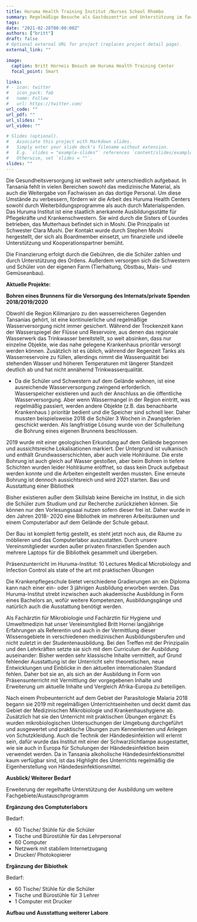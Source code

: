 ```yaml
---
title: Huruma Health Training Institut /Nurses School Rhombo
summary: Regelmäßige Besuche als Gastdozent*in und Unterstützung im fachlichen Wissensauf- und Ausbau
tags:
date: "2021-02-28T00:00:00Z"
authors: ["britt"]
draft: false
# Optional external URL for project (replaces project detail page).
external_link: ""

image:
  caption: Britt Horneis Besuch am Huruma Health Training Center
  focal_point: Smart

links:
# - icon: twitter
#   icon_pack: fab
#   name: Follow
#   url: https://twitter.com/
url_code: ""
url_pdf: ""
url_slides: ""
url_video: ""

# Slides (optional).
#   Associate this project with Markdown slides.
#   Simply enter your slide deck's filename without extension.
#   E.g. `slides = "example-slides"` references `content/slides/example-slides.md`.
#   Otherwise, set `slides = ""`.
slides: ""
---
```

Die Gesundheitsversorgung ist weltweit sehr unterschiedlich aufgebaut. In Tansania fehlt in vielen Bereichen sowohl das medizinische Material, als auch die Weitergabe von Fachwissen an das dortige Personal. Um diese Umstände zu verbessern, fördern wir die Arbeit des Huruma Health Centers sowohl durch Weiterbildungsprogramme als auch durch Materialspenden. 
Das Huruma Institut ist eine staatlich anerkannte Ausbildungsstätte für Pflegekräfte und Krankenschwestern. Sie wird durch die Sisters of Lourdes betrieben, das Mutterhaus befindet sich in Moshi. Die Prinzipalin ist Schwester Clara Mushi. Der Kontakt wurde durch Stephen Moshi hergestellt, der sich als Boardmember einsetzt, um finanzielle und ideelle Unterstützung und Kooperationspartner bemüht.


Die Finanzierung erfolgt durch die Gebühren, die die Schüler zahlen und durch Unterstützung des Ordens. Außerdem versorgen sich die Schwestern und Schüler von der eigenen Farm (Tierhaltung, Obstbau, Mais- und Gemüseanbau).

**Aktuelle Projekte:** 

**Bohren eines Brunnens für die Versorgung des Internats/private Spenden 2018/2019/2020**

Obwohl die Region Kilimanjaro zu den wasserreicheren Gegenden Tansanias gehört, ist eine kontinuierliche und regelmäßige Wasserversorgung nicht immer gesichert. Während der Trockenzeit kann der Wasserspiegel der Flüsse und Reservoire, aus denen das regionale Wasserwerk das Trinkwasser bereitstellt, so weit absinken, dass nur einzelne Objekte, wie das nahe gelegene Krankenhaus prioritär versorgt werden können. Zusätzlich ist es üblich, während der Regenzeit Tanks als Wasserreservoire zu füllen, allerdings nimmt die Wasserqualität bei stehenden Wasser und höheren Temperaturen mit längerer Standzeit deutlich ab und hat nicht annähernd Trinkwasserqualität.
-	Da die Schüler und Schwestern auf dem Gelände wohnen, ist eine ausreichende Wasserversorgung zwingend erforderlich. Wasserspeicher existieren und auch der Anschluss an die öffentliche Wasserversorgung. Aber wenn Wassermangel in der Region eintritt, was regelmäßig passiert, werden andere Objekte (z.B. das benachbarte Krankenhaus ) prioritär bedient und die Speicher sind schnell leer. Daher mussten beispielsweise 2018 die Schüler 3 Wochen in Zwangsferien geschickt werden. Als langfristige Lösung wurde von der Schulleitung die Bohrung eines eigenen Brunnens beschlossen.

2019 wurde mit einer geologischen Erkundung auf dem Gelände begonnen und aussichtsreiche Lokalisationen markiert. Der Untergrund ist vulkanisch und enthält Grundwasserschichten, aber auch viele Hohlräume. Die erste Bohrung ist auch gleich auf Wasser gestoßen, aber beim Bohren in tiefere Schichten wurden leider Hohlräume eröffnet, so dass kein Druck aufgebaut werden konnte und die Arbeiten eingestellt werden mussten. Eine erneute Bohrung ist dennoch aussichtsreich und wird 2021 starten.
Bau und Ausstattung einer Bibliothek

Bisher existieren außer dem Skillslab keine Bereiche im Institut, in die sich die Schüler zum Studium und zur Recherche zurückziehen können. Sie können nur den Vorlesungssaal nutzen sofern dieser frei ist. Daher wurde in den Jahren 2018- 2020 eine Bibliothek im mehreren Arbeitsräumen und einem Computerlabor auf dem Gelände der Schule gebaut. 

Der Bau ist komplett fertig gestellt, es steht jetzt noch aus, die Räume zu möblieren und das Computerlabor auszustatten. Durch unsere Vereinsmitglieder wurden außer privaten finanziellen Spenden auch mehrere Laptops für die Bibliothek gesammelt und übergeben.


Präsenzunterricht im Huruma-Institut: 10 Lectures Medical Microbiology and Infection Control als state of the art mit praktischen Übungen 

Die Krankenpflegeschule bietet verschiedene Gradierungen an: ein Diploma kann nach einer ein- oder 3 jährigen Ausbildung erworben werden. Das Huruma-Institut strebt inzwischen auch akademische Ausbildung in Form eines Bachelors an, wofür weitere Kompetenzen, Ausbildungsgänge und natürlich auch die Ausstattung benötigt werden.

Als Fachärztin für Mikrobiologie und Fachärztin für Hygiene und Umweltmedizin hat unser Vereinsmitglied Britt Hornei langjährige Erfahrungen als Referentin und auch in der Vermittlung dieser Wissensgebiete in verschiedenen medizinischen Ausbildungsberufen und nicht zuletzt in der Studentenausbildung. 
Bei den Treffen mit der Prinzipalin und den Lehrkräften setzte sie sich mit dem Curriculum der Ausbildung auseinander: Bisher werden sehr klassische Inhalte vermittelt, auf Grund fehlender Ausstattung ist der Unterricht sehr theoretischen, neue Entwicklungen und Einblicke in den aktuellen internationalen Standard fehlen. Daher bot sie an, als sich an der Ausbildung in Form von Präsensunterricht mit Vermittlung der vorgegebenen Inhalte und Erweiterung um aktuelle Inhalte und Vergleich Afrika-Europa zu beteiligen. 

Nach einem Probeunterricht auf dem Gebiet der Parasitologie Malaria 2018 begann sie 2019 mit regelmäßigen Unterrichtseinheiten und deckt damit das Gebiet der Medizinischen Mikrobiologie und Krankenhaushygiene ab. Zusätzlich hat sie den Unterricht mit praktischen Übungen ergänzt: Es wurden mikrobiologischen Untersuchungen der Umgebung durchgeführt und ausgewertet und praktische Übungen zum Kennenlernen und Anlegen von Schutzkleidung. Auch die Technik der Händedesinfektion will erlernt sein, dafür wurde das Institut mit einer der Schwarzlichtlampe ausgestattet, wie sie auch in Europa für Schulungen der Händedesinfektion beim verwendet werden. Da in Tansania alkoholische Händedesinfektionsmittel kaum verfügbar sind, ist das Highlight des Unterrichts regelmäßig die Eigenherstellung von Händedesinfektionsmittel.  



**Ausblick/ Weiterer Bedarf**

Erweiterung der regelhafte Unterstützung der Ausbildung um weitere Fachgebiete/Austauschprogramm

**Ergänzung des Comptuterlabors** 

Bedarf:
-	60 Tische/ Stühle für die Schüler
- Tische und Bürostühle für das Lehrpersonal
-	60 Computer
-	Netzwerk mit stabilem Internetzugang
-	Drucker/ Photokopierer

**Ergänzung der Bibiothek** 

Bedarf: 
-	60 Tische/ Stühle für die Schüler
-	Tische und Bürostühle für 3 Lehrer
-	1 Computer mit Drucker 

**Aufbau und Ausstattung weiterer Labore** 

